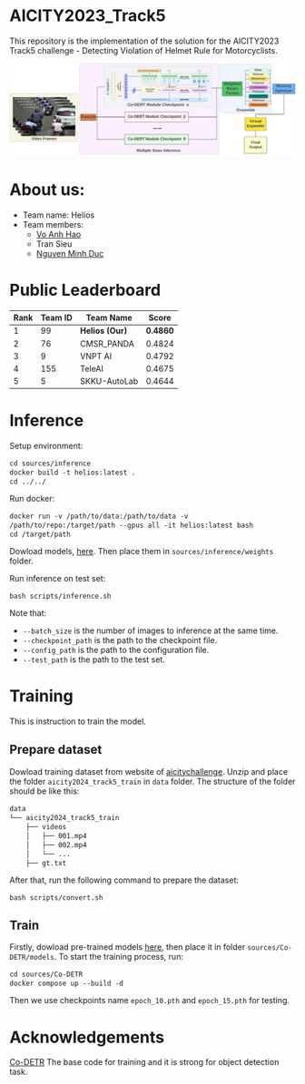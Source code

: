 # AICITY2023_Track5
This repository is the implementation of the solution for the AICITY2023 Track5 challenge - Detecting Violation of Helmet Rule for Motorcyclists.

![framework](./static/system_architecture_vec.svg)

# About us:
- Team name: Helios
- Team members:
  - [Vo Anh Hao](linkedin.com/in/haovo0602/)
  - Tran Sieu
  - [Nguyen Minh Duc](linkedin.com/in/nguyễn-minh-đức-b5359124b)

# Public Leaderboard
| Rank | Team ID | Team Name    | Score  |
|------|---------|--------------|--------|
| 1    | 99      | **Helios (Our)**       | **0.4860** |
| 2    | 76      | CMSR_PANDA   | 0.4824 |
| 3    | 9       | VNPT AI      | 0.4792 |
| 4    | 155     | TeleAI       | 0.4675 |
| 5    | 5       | SKKU-AutoLab | 0.4644 |


# Inference
Setup environment:
```
cd sources/inference
docker build -t helios:latest .
cd ../../
```

Run docker:
```
docker run -v /path/to/data:/path/to/data -v /path/to/repo:/target/path --gpus all -it helios:latest bash
cd /target/path
```

Dowload models, [here](https://drive.google.com/drive/folders/1qHaUTpaTk7PwzpgdZ-NvgKfzeal01Va9?usp=sharing). Then place them in `sources/inference/weights` folder.

Run inference on test set:
```
bash scripts/inference.sh
```
Note that:
- `--batch_size` is the number of images to inference at the same time.
- `--checkpoint_path` is the path to the checkpoint file.
- `--config_path` is the path to the configuration file.
- `--test_path` is the path to the test set.

# Training
This is instruction to train the model.

## Prepare dataset
Dowload training dataset from website of [aicitychallenge](https://www.aicitychallenge.org/2024-data-and-evaluation/). Unzip and place the folder `aicity2024_track5_train` in `data` folder. The structure of the folder should be like this:
```
data
└── aicity2024_track5_train
    ├── videos
    │   ├── 001.mp4
    │   ├── 002.mp4
    │   └── ...
    ├── gt.txt
```

After that, run the following command to prepare the dataset:
```
bash scripts/convert.sh
```

## Train
Firstly, dowload pre-trained models [here](https://drive.google.com/drive/folders/1VG5vysbYevP8s9gvhs9SYD7Q8u0a191v?usp=sharing), then place it in folder `sources/Co-DETR/models`.
To start the training process, run:
```
cd sources/Co-DETR
docker compose up --build -d
```
Then we use checkpoints name `epoch_10.pth` and `epoch_15.pth` for testing.

# Acknowledgements
[Co-DETR](https://github.com/Sense-X/Co-DETR) The base code for training and it is strong for object detection task.
